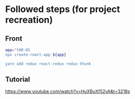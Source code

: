 # Followed steps (for project recreation)

## Front

``` sh
app="t00-01
npx create-react-app ${app}

yarn add redux react-redux redux-thunk
```

## Tutorial

https://www.youtube.com/watch?v=HuXBuXf52vA&t=3218s
